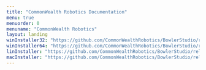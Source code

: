 ```yaml
---
title: "CommonWealth Robotics Documentation"
menu: true
menuorder: 0
menuname: "CommonWealth Robotics"
layout: landing
winInstaller32: "https://github.com/CommonWealthRobotics/BowlerStudio/releases/download/0.32.4/Windows-32-BowlerStudio-0.32.4.exe"
winInstaller64: "https://github.com/CommonWealthRobotics/BowlerStudio/releases/download/0.32.4/Windows-64-BowlerStudio-0.32.4.exe"
linInstaller: "https://github.com/CommonWealthRobotics/BowlerStudio/releases/download/0.32.4/Ubuntu-BowlerStudio-0.32.4.deb"
macInstaller: "https://github.com/CommonWealthRobotics/BowlerStudio/releases/download/0.32.4/MacOSX-BowlerStudio-0.32.4.zip"
---
```


